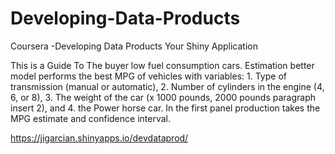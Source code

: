 Developing-Data-Products
========================

Coursera -Developing Data Products
Your Shiny Application

This is a Guide To The buyer low fuel consumption cars. Estimation better model performs the best MPG of vehicles with variables: 1. Type of transmission (manual or automatic), 2. Number of cylinders in the engine (4, 6, or 8), 3. The weight of the car (x 1000 pounds, 2000 pounds paragraph insert 2), and 4. the Power horse car. In the first panel production takes the MPG estimate and confidence interval.



https://jigarcian.shinyapps.io/devdataprod/
